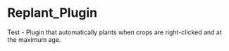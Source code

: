 # Replant_Plugin
Test - Plugin that automatically plants when crops are right-clicked and at the maximum age.
